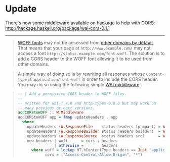 # Update
There's now some middleware available on hackage to help with CORS: http://hackage.haskell.org/package/wai-cors-0.1.1

***

> [WOFF fonts](https://en.wikipedia.org/wiki/WOFF) may not be accessed from [other domains by default](https://developer.mozilla.org/en-US/docs/HTTP/Access_control_CORS).  That means that your page at `http://www.example.com/` may not access a font `http://static.example.com/font.woff`.  The solution is to add a CORS header to the WOFF font allowing it to be used from other domains.

> A simple way of doing so is by rewriting all responses whose `Content-type` is `application/font-woff` in order to include the CORS header.  You may do so using the following simple [WAI middleware](http://hackage.haskell.org/packages/archive/wai/1.4.0/doc/html/Network-Wai.html#t:Middleware):

> ```haskell
> -- | Add a permissive CORS header to WOFF files.
> --
> -- Written for wai-1.4.0 and http-types-0.8.0 but may work on
> -- many previous or next versions.
> addCORStoWOFF :: W.Middleware
> addCORStoWOFF app = fmap updateHeaders . app
>   where
>     updateHeaders (W.ResponseFile    status headers fp mpart) = W.ResponseFile    status (new headers) fp mpart
>     updateHeaders (W.ResponseBuilder status headers builder)  = W.ResponseBuilder status (new headers) builder
>     updateHeaders (W.ResponseSource  status headers src)      = W.ResponseSource  status (new headers) src
>     new headers | woff      = cors : headers
>                 | otherwise =        headers
>       where woff = lookup HT.hContentType headers == Just "application/font-woff"
>             cors = ("Access-Control-Allow-Origin", "*")
> ```